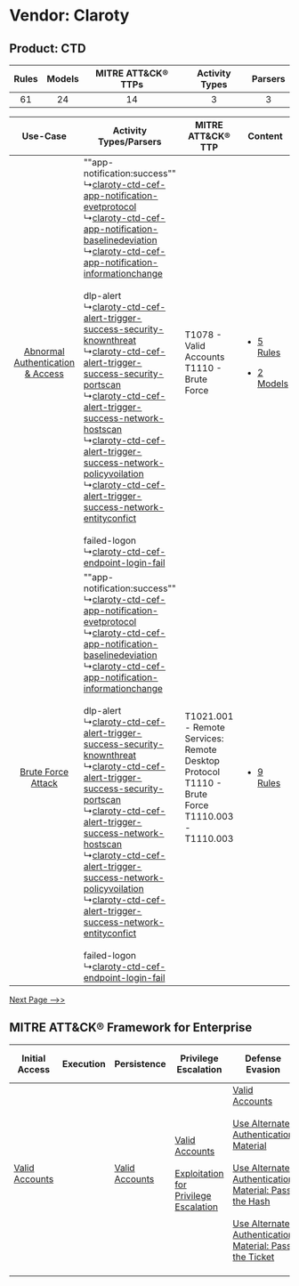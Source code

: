 Vendor: Claroty
===============
Product: CTD
------------
| Rules | Models | MITRE ATT&CK® TTPs | Activity Types | Parsers |
|:-----:|:------:|:------------------:|:--------------:|:-------:|
|  61   |   24   |         14         |       3        |    3    |

|    Use-Case    | Activity Types/Parsers    | MITRE ATT&CK® TTP    | Content    |
|:----:| ---- | ---- | ---- |
| [Abnormal Authentication & Access](../../../UseCases/uc_abnormal_authentication_&_access.md) |  ""app-notification:success""<br> ↳[claroty-ctd-cef-app-notification-evetprotocol](Ps/pC_clarotyctdcefappnotificationevetprotocol.md)<br> ↳[claroty-ctd-cef-app-notification-baselinedeviation](Ps/pC_clarotyctdcefappnotificationbaselinedeviation.md)<br> ↳[claroty-ctd-cef-app-notification-informationchange](Ps/pC_clarotyctdcefappnotificationinformationchange.md)<br><br> dlp-alert<br> ↳[claroty-ctd-cef-alert-trigger-success-security-knownthreat](Ps/pC_clarotyctdcefalerttriggersuccesssecurityknownthreat.md)<br> ↳[claroty-ctd-cef-alert-trigger-success-security-portscan](Ps/pC_clarotyctdcefalerttriggersuccesssecurityportscan.md)<br> ↳[claroty-ctd-cef-alert-trigger-success-network-hostscan](Ps/pC_clarotyctdcefalerttriggersuccessnetworkhostscan.md)<br> ↳[claroty-ctd-cef-alert-trigger-success-network-policyvoilation](Ps/pC_clarotyctdcefalerttriggersuccessnetworkpolicyvoilation.md)<br> ↳[claroty-ctd-cef-alert-trigger-success-network-entityconfict](Ps/pC_clarotyctdcefalerttriggersuccessnetworkentityconfict.md)<br><br> failed-logon<br> ↳[claroty-ctd-cef-endpoint-login-fail](Ps/pC_clarotyctdcefendpointloginfail.md)<br> | T1078 - Valid Accounts<br>T1110 - Brute Force<br>    | [<ul><li>5 Rules</li></ul><ul><li>2 Models</li></ul>](RM/r_m_claroty_ctd_Abnormal_Authentication_&_Access.md) |
|    [Brute Force Attack](../../../UseCases/uc_brute_force_attack.md)    |  ""app-notification:success""<br> ↳[claroty-ctd-cef-app-notification-evetprotocol](Ps/pC_clarotyctdcefappnotificationevetprotocol.md)<br> ↳[claroty-ctd-cef-app-notification-baselinedeviation](Ps/pC_clarotyctdcefappnotificationbaselinedeviation.md)<br> ↳[claroty-ctd-cef-app-notification-informationchange](Ps/pC_clarotyctdcefappnotificationinformationchange.md)<br><br> dlp-alert<br> ↳[claroty-ctd-cef-alert-trigger-success-security-knownthreat](Ps/pC_clarotyctdcefalerttriggersuccesssecurityknownthreat.md)<br> ↳[claroty-ctd-cef-alert-trigger-success-security-portscan](Ps/pC_clarotyctdcefalerttriggersuccesssecurityportscan.md)<br> ↳[claroty-ctd-cef-alert-trigger-success-network-hostscan](Ps/pC_clarotyctdcefalerttriggersuccessnetworkhostscan.md)<br> ↳[claroty-ctd-cef-alert-trigger-success-network-policyvoilation](Ps/pC_clarotyctdcefalerttriggersuccessnetworkpolicyvoilation.md)<br> ↳[claroty-ctd-cef-alert-trigger-success-network-entityconfict](Ps/pC_clarotyctdcefalerttriggersuccessnetworkentityconfict.md)<br><br> failed-logon<br> ↳[claroty-ctd-cef-endpoint-login-fail](Ps/pC_clarotyctdcefendpointloginfail.md)<br> | T1021.001 - Remote Services: Remote Desktop Protocol<br>T1110 - Brute Force<br>T1110.003 - T1110.003<br> | [<ul><li>9 Rules</li></ul>](RM/r_m_claroty_ctd_Brute_Force_Attack.md)    |
[Next Page -->>](2_ds_claroty_ctd.md)

MITRE ATT&CK® Framework for Enterprise
--------------------------------------
| Initial Access                                                      | Execution | Persistence                                                         | Privilege Escalation                                                                                                                                          | Defense Evasion                                                                                                                                                                                                                                                                                                                                                                           | Credential Access                                                                                                                                    | Discovery | Lateral Movement                                                                                                                                                                                                                                                                                                                                    | Collection | Command and Control                                                                                                                                                                                                      | Exfiltration                                                                | Impact |
| ------------------------------------------------------------------- | --------- | ------------------------------------------------------------------- | ------------------------------------------------------------------------------------------------------------------------------------------------------------- | ----------------------------------------------------------------------------------------------------------------------------------------------------------------------------------------------------------------------------------------------------------------------------------------------------------------------------------------------------------------------------------------- | ---------------------------------------------------------------------------------------------------------------------------------------------------- | --------- | --------------------------------------------------------------------------------------------------------------------------------------------------------------------------------------------------------------------------------------------------------------------------------------------------------------------------------------------------- | ---------- | ------------------------------------------------------------------------------------------------------------------------------------------------------------------------------------------------------------------------ | --------------------------------------------------------------------------- | ------ |
| [Valid Accounts](https://attack.mitre.org/techniques/T1078)<br><br> |           | [Valid Accounts](https://attack.mitre.org/techniques/T1078)<br><br> | [Valid Accounts](https://attack.mitre.org/techniques/T1078)<br><br>[Exploitation for Privilege Escalation](https://attack.mitre.org/techniques/T1068)<br><br> | [Valid Accounts](https://attack.mitre.org/techniques/T1078)<br><br>[Use Alternate Authentication Material](https://attack.mitre.org/techniques/T1550)<br><br>[Use Alternate Authentication Material: Pass the Hash](https://attack.mitre.org/techniques/T1550/002)<br><br>[Use Alternate Authentication Material: Pass the Ticket](https://attack.mitre.org/techniques/T1550/003)<br><br> | [Brute Force](https://attack.mitre.org/techniques/T1110)<br><br>[Steal or Forge Kerberos Tickets](https://attack.mitre.org/techniques/T1558)<br><br> |           | [Exploitation of Remote Services](https://attack.mitre.org/techniques/T1210)<br><br>[Remote Services](https://attack.mitre.org/techniques/T1021)<br><br>[Use Alternate Authentication Material](https://attack.mitre.org/techniques/T1550)<br><br>[Remote Services: Remote Desktop Protocol](https://attack.mitre.org/techniques/T1021/001)<br><br> |            | [Proxy: Multi-hop Proxy](https://attack.mitre.org/techniques/T1090/003)<br><br>[Application Layer Protocol](https://attack.mitre.org/techniques/T1071)<br><br>[Proxy](https://attack.mitre.org/techniques/T1090)<br><br> | [Automated Exfiltration](https://attack.mitre.org/techniques/T1020)<br><br> |        |